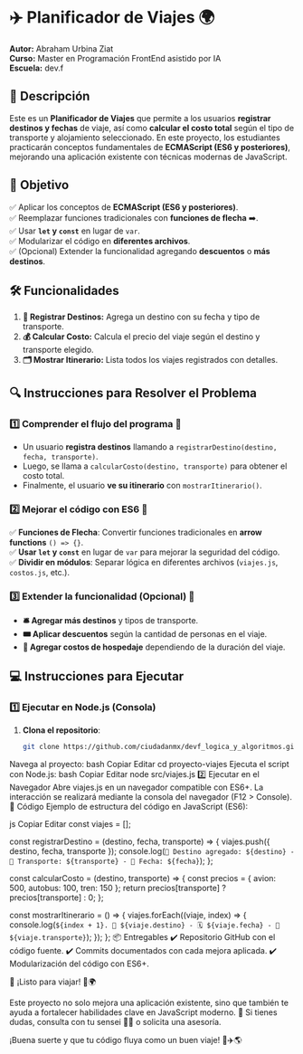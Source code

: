 # ✈️ Planificador de Viajes 🌍

**Autor:** Abraham Urbina Ziat  
**Curso:** Master en Programación FrontEnd asistido por IA  
**Escuela:** dev.f  

## 📌 Descripción  

Este es un **Planificador de Viajes** que permite a los usuarios **registrar destinos y fechas** de viaje, así como **calcular el costo total** según el tipo de transporte y alojamiento seleccionado. En este proyecto, los estudiantes practicarán conceptos fundamentales de **ECMAScript (ES6 y posteriores)**, mejorando una aplicación existente con técnicas modernas de JavaScript.

## 🎯 Objetivo  

✅ Aplicar los conceptos de **ECMAScript (ES6 y posteriores)**.  
✅ Reemplazar funciones tradicionales con **funciones de flecha** ➡️.  
✅ Usar **`let` y `const`** en lugar de `var`.  
✅ Modularizar el código en **diferentes archivos**.  
✅ (Opcional) Extender la funcionalidad agregando **descuentos** o **más destinos**.  

## 🛠️ Funcionalidades  

1. **📌 Registrar Destinos:** Agrega un destino con su fecha y tipo de transporte.  
2. **💰 Calcular Costo:** Calcula el precio del viaje según el destino y transporte elegido.  
3. **🗂️ Mostrar Itinerario:** Lista todos los viajes registrados con detalles.  

## 🔍 Instrucciones para Resolver el Problema  

### 1️⃣ Comprender el flujo del programa 🧠  
- Un usuario **registra destinos** llamando a `registrarDestino(destino, fecha, transporte)`.  
- Luego, se llama a `calcularCosto(destino, transporte)` para obtener el costo total.  
- Finalmente, el usuario **ve su itinerario** con `mostrarItinerario()`.  

### 2️⃣ Mejorar el código con ES6 🚀  
✅ **Funciones de Flecha**: Convertir funciones tradicionales en **arrow functions** `() => {}`.  
✅ **Usar `let` y `const`** en lugar de `var` para mejorar la seguridad del código.  
✅ **Dividir en módulos**: Separar lógica en diferentes archivos (`viajes.js`, `costos.js`, etc.).  

### 3️⃣ Extender la funcionalidad (Opcional) 🎨  
- **🛎️ Agregar más destinos** y tipos de transporte.  
- **🎟️ Aplicar descuentos** según la cantidad de personas en el viaje.  
- **🛫 Agregar costos de hospedaje** dependiendo de la duración del viaje.  

## 💻 Instrucciones para Ejecutar  

### 1️⃣ Ejecutar en Node.js (Consola)  
1. **Clona el repositorio**:  
   ```bash
   git clone https://github.com/ciudadanmx/devf_logica_y_algoritmos.git
Navega al proyecto:
bash
Copiar
Editar
cd proyecto-viajes
Ejecuta el script con Node.js:
bash
Copiar
Editar
node src/viajes.js
2️⃣ Ejecutar en el Navegador
Abre viajes.js en un navegador compatible con ES6+.
La interacción se realizará mediante la consola del navegador (F12 > Console).
📜 Código
Ejemplo de estructura del código en JavaScript (ES6):

js
Copiar
Editar
const viajes = [];

const registrarDestino = (destino, fecha, transporte) => {
    viajes.push({ destino, fecha, transporte });
    console.log(`📍 Destino agregado: ${destino} - 🚆 Transporte: ${transporte} - 📅 Fecha: ${fecha}`);
};

const calcularCosto = (destino, transporte) => {
    const precios = { avion: 500, autobus: 100, tren: 150 };
    return precios[transporte] ? precios[transporte] : 0;
};

const mostrarItinerario = () => {
    viajes.forEach((viaje, index) => {
        console.log(`${index + 1}. 📍 ${viaje.destino} - 🗓️ ${viaje.fecha} - 🚗 ${viaje.transporte}`);
    });
};
📦 Entregables
✔️ Repositorio GitHub con el código fuente.
✔️ Commits documentados con cada mejora aplicada.
✔️ Modularización del código con ES6+.



📌 ¡Listo para viajar! 🛫🌍

Este proyecto no solo mejora una aplicación existente, sino que también te ayuda a fortalecer habilidades clave en JavaScript moderno. 🚀
Si tienes dudas, consulta con tu sensei 🧙‍♂️ o solicita una asesoría.

¡Buena suerte y que tu código fluya como un buen viaje! 🚆✈️🌎